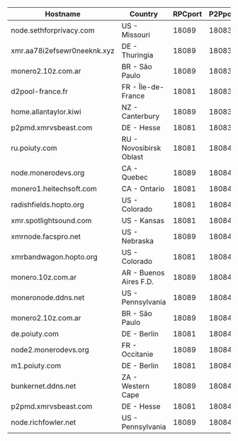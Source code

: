 Hostname | Country | RPCport | P2Pport
--- | --- | --- | ---
node.sethforprivacy.com | US - Missouri | 18089 | 18083
xmr.aa78i2efsewr0neeknk.xyz | DE - Thuringia | 18089 | 18083
monero2.10z.com.ar | BR - São Paulo | 18089 | 18083
d2pool-france.fr | FR - Île-de-France | 18081 | 18083
home.allantaylor.kiwi | NZ - Canterbury | 18089 | 18083
p2pmd.xmrvsbeast.com | DE - Hesse | 18081 | 18083
ru.poiuty.com | RU - Novosibirsk Oblast | 18081 | 18084
node.monerodevs.org | CA - Quebec | 18089 | 18084
monero1.heitechsoft.com | CA - Ontario | 18081 | 18084
radishfields.hopto.org | US - Colorado | 18081 | 18084
xmr.spotlightsound.com | US - Kansas | 18081 | 18084
xmrnode.facspro.net | US - Nebraska | 18089 | 18084
xmrbandwagon.hopto.org | US - Colorado | 18081 | 18084
monero.10z.com.ar | AR - Buenos Aires F.D. | 18089 | 18084
moneronode.ddns.net | US - Pennsylvania | 18089 | 18084
monero2.10z.com.ar | BR - São Paulo | 18089 | 18084
de.poiuty.com | DE - Berlin | 18081 | 18084
node2.monerodevs.org | FR - Occitanie | 18089 | 18084
m1.poiuty.com | DE - Berlin | 18081 | 18084
bunkernet.ddns.net | ZA - Western Cape | 18089 | 18084
p2pmd.xmrvsbeast.com | DE - Hesse | 18081 | 18084
node.richfowler.net | US - Pennsylvania | 18089 | 18084

